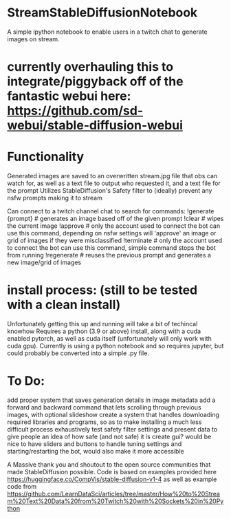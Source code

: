 # StreamStableDiffusionNotebook
A simple ipython notebook to enable users in a twitch chat to generate images on stream.

# currently overhauling this to integrate/piggyback off of the fantastic webui here: https://github.com/sd-webui/stable-diffusion-webui

# Functionality

Generated images are saved to an overwritten stream.jpg file that obs can watch for, as well as a text file to output who requested it, and a text file for the prompt
Utilizes StableDiffusion's Safety filter to (ideally) prevent any nsfw prompts making it to stream

Can connect to a twitch channel chat to search for commands:
!generate {prompt} # generates an image based off of the given prompt
!clear             # wipes the current image
!approve           # only the account used to connect the bot can use this command, depending on nsfw settings will 'approve' an image or grid of images if they were misclassified
!terminate         # only the account used to connect the bot can use this command, simple command stops the bot from running
!regenerate        # reuses the previous prompt and generates a new image/grid of images

# install process: (still to be tested with a clean install)
Unfortunately getting this up and running will take a bit of techincal knowhow
Requires a python (3.9 or above) install, along with a cuda enabled pytorch, as well as cuda itself (unfortunately will only work with cuda gpu).
Currently is using a python notebook and so requires jupyter, but could probably be converted into a simple .py file.

# To Do:
add proper system that saves generation details in image metadata
add a forward and backward command that lets scrolling through previous images, with optional slideshow
create a system that handles downloading required libraries and programs, so as to make installing a much less difficult process
exhaustively test safety filter settings and present data to give people an idea of how safe (and not safe) it is
create gui? would be nice to have sliders and buttons to handle tuning settings and starting/restarting the bot, would also make it more accessible


A Massive thank you and shoutout to the open source communities that made StableDiffusion possible.
Code is based on examples provided here https://huggingface.co/CompVis/stable-diffusion-v1-4
as well as example code from https://github.com/LearnDataSci/articles/tree/master/How%20to%20Stream%20Text%20Data%20from%20Twitch%20with%20Sockets%20in%20Python
